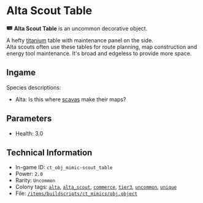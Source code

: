 # Alta Scout Table

<img src="https://raw.githubusercontent.com/Ceterai/Enternia/main/objects/alta/eds/decorative/table/icon.png" alt="Alta Scout Table icon" loading="lazy" height="16px" width="auto" /> **Alta Scout Table** is an uncommon decorative object.

A hefty [titanium](https://ceterai.github.io/MyEnternia/Wiki/Tags/Titanium) table with maintenance panel on the side.  
Alta scouts often use these tables for route planning, map construction and energy tool maintenance. It's broad and edgeless to provide more space.

## Ingame

Species descriptions:

- Alta: Is this where [scavas](https://ceterai.github.io/MyEnternia/Wiki/scavas) make their maps?

## Parameters

- Health: 3.0

## Technical Information

- In-game ID: `ct_obj_mimic-scout_table`
- Power: `2.0`
- Rarity: `Uncommon`
- Colony tags: [`alta`](https://ceterai.github.io/MyEnternia/Wiki/Tags/Alta), [`alta_scout`](https://ceterai.github.io/MyEnternia/Wiki/Tags/AltaScout), [`commerce`](https://ceterai.github.io/MyEnternia/Wiki/Tags/Commerce), [`tier3`](https://ceterai.github.io/MyEnternia/Wiki/Tags/Tier3), [`uncommon`](https://ceterai.github.io/MyEnternia/Wiki/Tags/Uncommon), [`unique`](https://ceterai.github.io/MyEnternia/Wiki/Tags/Unique)
- File: [`/items/buildscripts/ct_mimics/obj.object`](https://github.com/Ceterai/Enternia/blob/main/items/buildscripts/ct_mimics/obj.object)
